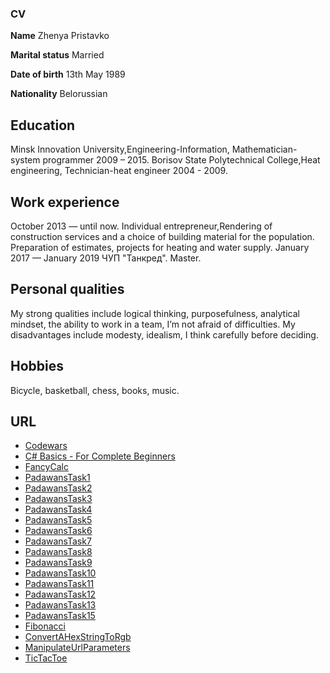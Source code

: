 ### CV

**Name** 				        Zhenya Pristavko

**Marital status**			Married

**Date of birth**			  13th May 1989

**Nationality**				  Belorussian

## **Education**

Minsk Innovation University,Engineering-Information, Mathematician-system programmer 2009 – 2015.
Borisov State Polytechnical College,Heat engineering, Technician-heat engineer 2004 - 2009.

## **Work experience**
October 2013 — until now. Individual entrepreneur,Rendering of construction services and a choice of building material for the population.
Preparation of estimates, projects for heating and water supply.
January 2017 — January 2019 ЧУП "Танкред". Master.
## **Personal qualities**
My strong qualities include logical thinking, purposefulness, analytical mindset, the ability to work in a team, I’m not afraid of difficulties.
My disadvantages include modesty, idealism, I think carefully before deciding.
## **Hobbies**
Bicycle, basketball, chess, books, music.
## **URL**
- [Codewars](https://www.codewars.com/users/zheka13)
- [C# Basics - For Complete Beginners](https://www.udemy.com/certificate/UC-QP3ECOR4/?utm_campaign=email&utm_source=sendgrid.com&utm_medium=email)
- [FancyCalc](https://github.com/Zheka1389/FancyCalc)
- [PadawansTask1](https://github.com/Zheka1389/PadawansTask1)
- [PadawansTask2](https://github.com/Zheka1389/PadawansTask2)
- [PadawansTask3](https://github.com/Zheka1389/PadawansTask3)
- [PadawansTask4](https://github.com/Zheka1389/PadawansTask4)
- [PadawansTask5](https://github.com/Zheka1389/PadawansTask5)
- [PadawansTask6](https://github.com/Zheka1389/PadawansTask6)
- [PadawansTask7](https://github.com/Zheka1389/PadawansTask7)
- [PadawansTask8](https://github.com/Zheka1389/PadawansTask8)
- [PadawansTask9](https://github.com/Zheka1389/PadawansTask9)
- [PadawansTask10](https://github.com/Zheka1389/PadawansTask10)
- [PadawansTask11](https://github.com/Zheka1389/PadawansTask11)
- [PadawansTask12](https://github.com/Zheka1389/PadawansTask12)
- [PadawansTask13](https://github.com/Zheka1389/PadawansTask13)
- [PadawansTask15](https://github.com/Zheka1389/PadawansTask15)
- [Fibonacci](https://github.com/Zheka1389/Fibonacci)
- [ConvertAHexStringToRgb](https://github.com/Zheka1389/ConvertAHexStringToRgb)
- [ManipulateUrlParameters](https://github.com/Zheka1389/ManipulateUrlParameters)
- [TicTacToe](https://github.com/Zheka1389/TicTacToe)
